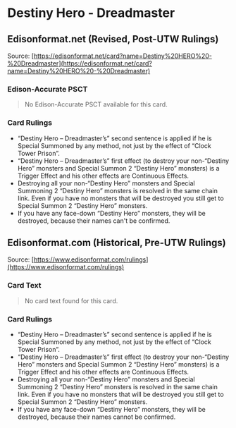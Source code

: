 # Destiny Hero - Dreadmaster

## Edisonformat.net (Revised, Post-UTW Rulings)

Source: [https://edisonformat.net/card?name=Destiny%20HERO%20-%20Dreadmaster](https://edisonformat.net/card?name=Destiny%20HERO%20-%20Dreadmaster)

### Edison-Accurate PSCT

> No Edison-Accurate PSCT available for this card.

### Card Rulings

*   “Destiny Hero – Dreadmaster’s” second sentence is applied if he is Special Summoned by any method, not just by the effect of “Clock Tower Prison”.
*   “Destiny Hero – Dreadmaster’s” first effect (to destroy your non-“Destiny Hero” monsters and Special Summon 2 “Destiny Hero” monsters) is a Trigger Effect and his other effects are Continuous Effects.
*   Destroying all your non-“Destiny Hero” monsters and Special Summoning 2 “Destiny Hero” monsters is resolved in the same chain link. Even if you have no monsters that will be destroyed you still get to Special Summon 2 “Destiny Hero” monsters.
*   If you have any face-down “Destiny Hero” monsters, they will be destroyed, because their names can't be confirmed.


## Edisonformat.com (Historical, Pre-UTW Rulings)

Source: [https://www.edisonformat.com/rulings](https://www.edisonformat.com/rulings)

### Card Text

> No card text found for this card.

### Card Rulings

*   “Destiny Hero – Dreadmaster’s” second sentence is applied if he is Special Summoned by any method, not just by the effect of “Clock Tower Prison”.
*   “Destiny Hero – Dreadmaster’s” first effect (to destroy your non-“Destiny Hero” monsters and Special Summon 2 “Destiny Hero” monsters) is a Trigger Effect and his other effects are Continuous Effects.
*   Destroying all your non-“Destiny Hero” monsters and Special Summoning 2 “Destiny Hero” monsters is resolved in the same chain link. Even if you have no monsters that will be destroyed you still get to Special Summon 2 “Destiny Hero” monsters.
*   If you have any face-down “Destiny Hero” monsters, they will be destroyed, because their names cannot be confirmed.


